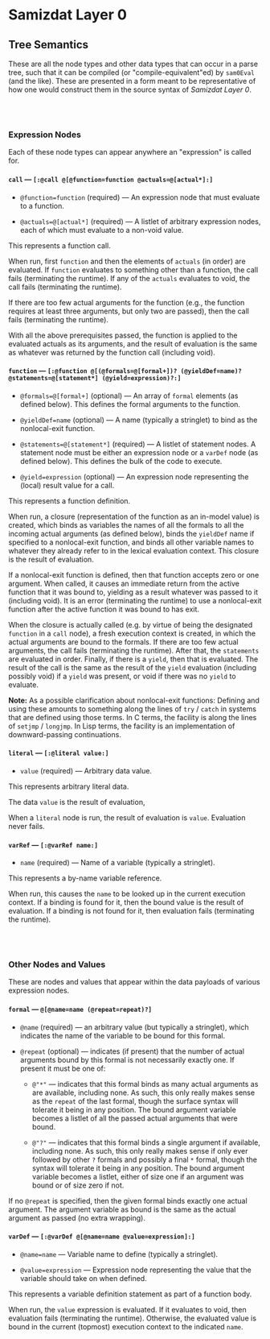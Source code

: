 Samizdat Layer 0
================

Tree Semantics
--------------

These are all the node types and other data types that can occur in a
parse tree, such that it can be compiled (or "compile-equivalent"ed) by
`sam0Eval` (and the like). These are presented in a form meant to be
representative of how one would construct them in the source syntax of
*Samizdat Layer 0*.

<br><br>
### Expression Nodes

Each of these node types can appear anywhere an "expression"
is called for.

#### `call` &mdash; `[:@call @[@function=function @actuals=@[actual*]:]`

* `@function=function` (required) &mdash; An expression node that must
  evaluate to a function.

* `@actuals=@[actual*]` (required) &mdash; A listlet of arbitrary expression
  nodes, each of which must evaluate to a non-void value.

This represents a function call.

When run, first `function` and then the elements of `actuals` (in
order) are evaluated. If `function` evaluates to something other than
a function, the call fails (terminating the runtime). If any of the
`actuals` evaluates to void, the call fails (terminating the runtime).

If there are too few actual arguments for the function (e.g., the
function requires at least three arguments, but only two are passed),
then the call fails (terminating the runtime).

With all the above prerequisites passed, the function is applied to
the evaluated actuals as its arguments, and the result of evaluation
is the same as whatever was returned by the function call (including
void).

#### `function` &mdash; `[:@function @[(@formals=@[formal+])? (@yieldDef=name)?` `@statements=@[statement*] (@yield=expression)?:]`

* `@formals=@[formal+]` (optional) &mdash; An array of `formal`
  elements (as defined below). This defines the formal arguments to
  the function.

* `@yieldDef=name` (optional) &mdash; A name (typically a stringlet) to
  bind as the nonlocal-exit function.

* `@statements=@[statement*]` (required) &mdash; A listlet of statement
  nodes. A statement node must be either an expression node or a
  `varDef` node (as defined below). This defines the bulk of the
  code to execute.

* `@yield=expression` (optional) &mdash; An expression node representing
  the (local) result value for a call.

This represents a function definition.

When run, a closure (representation of the function as an in-model
value) is created, which binds as variables the names of all
the formals to all the incoming actual arguments (as defined below),
binds the `yieldDef` name if specified to a nonlocal-exit function,
and binds all other variable names to whatever they already refer to in
the lexical evaluation context. This closure is the result of evaluation.

If a nonlocal-exit function is defined, then that function accepts zero
or one argument. When called, it causes an immediate return from the active
function that it was bound to, yielding as a result whatever was passed to
it (including void). It is an error (terminating the runtime) to use a
nonlocal-exit function after the active function it was bound to has exit.

When the closure is actually called (e.g. by virtue of being the
designated `function` in a `call` node), a fresh execution context is
created, in which the actual arguments are bound to the formals. If
there are too few actual arguments, the call fails (terminating the
runtime). After that, the `statements` are evaluated in
order. Finally, if there is a `yield`, then that is evaluated. The
result of the call is the same as the result of the `yield` evaluation
(including possibly void) if a `yield` was present, or void if
there was no `yield` to evaluate.

**Note:** As a possible clarification about nonlocal-exit functions: Defining
and using these amounts to something along the lines of `try` / `catch` in
systems that are defined using those terms. In C terms, the facility is
along the lines of `setjmp` / `longjmp`. In Lisp terms, the facility is
an implementation of downward-passing continuations.

#### `literal` &mdash; `[:@literal value:]`

* `value` (required) &mdash; Arbitrary data value.

This represents arbitrary literal data.

The data `value` is the result of evaluation,

When a `literal` node is run, the result of evaluation is `value`.
Evaluation never fails.

#### `varRef` &mdash; `[:@varRef name:]`

* `name` (required) &mdash; Name of a variable (typically a stringlet).

This represents a by-name variable reference.

When run, this causes the `name` to be looked up in the current
execution context. If a binding is found for it, then the bound value
is the result of evaluation. If a binding is not found for it, then
evaluation fails (terminating the runtime).

<br><br>
### Other Nodes and Values

These are nodes and values that appear within the data payloads
of various expression nodes.

#### `formal` &mdash; `@[@name=name (@repeat=repeat)?]`

* `@name` (required) &mdash; an arbitrary value (but typically a stringlet),
  which indicates the name of the variable to be bound for this
  formal.

* `@repeat` (optional) &mdash; indicates (if present) that the number of
  actual arguments bound by this formal is not necessarily exactly one.
  If present it must be one of:

  * `@"*"` &mdash; indicates that this formal binds as many actual
    arguments as are available, including none. As such, this only really
    makes sense as the `repeat` of the last formal, though the surface syntax
    will tolerate it being in any position. The bound argument variable
    becomes a listlet of all the passed actual arguments that were bound.

  * `@"?"` &mdash; indicates that this formal binds a single argument if
    available, including none. As such, this only really makes sense if
    only ever followed by other `?` formals and possibly a final `*` formal,
    though the syntax will tolerate it being in any position. The bound
    argument variable becomes a listlet, either of size one if an argument
    was bound or of size zero if not.

If no `@repeat` is specified, then the given formal binds exactly one
actual argument. The argument variable as bound is the same as the
actual argument as passed (no extra wrapping).

#### `varDef` &mdash; `[:@varDef @[@name=name @value=expression]:]`

* `@name=name` &mdash; Variable name to define (typically a stringlet).

* `@value=expression` &mdash; Expression node representing the value
  that the variable should take on when defined.

This represents a variable definition statement as part of a function body.

When run, the `value` expression is evaluated. If it evaluates to void,
then evaluation fails (terminating the runtime). Otherwise, the evaluated
value is bound in the current (topmost) execution context to the
indicated `name`.
